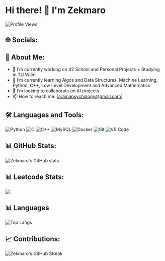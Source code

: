 # Hi there! 👋 I'm Zekmaro

![Profile Views](https://komarev.com/ghpvc/?username=zekmaro&color=green)

## 🌐 Socials:


## 💼 About Me:
- 🔭 I’m currently working on 42 School and Personal Projects + Studying in TU Wien
- 🌱 I’m currently learning Algos and Data Structures, Machine Learning, Python, C++, Low Level Development and Advanced Mathematics
- 👯 I’m looking to collaborate on AI projects
- 📫 How to reach me: [aramapsychology@gmail.com]

## 🛠️ Languages and Tools:
![Python](https://img.shields.io/badge/Python-3776AB?style=for-the-badge&logo=python&logoColor=white)
![C](https://img.shields.io/badge/C-00599C?style=for-the-badge&logo=c&logoColor=white)
![C++](https://img.shields.io/badge/C++-00599C?style=for-the-badge&logo=c%2B%2B&logoColor=white)
![MySQL](https://img.shields.io/badge/MySQL-4479A1?style=for-the-badge&logo=mysql&logoColor=white)
![Docker](https://img.shields.io/badge/Docker-2496ED?style=for-the-badge&logo=docker&logoColor=white)
![Git](https://img.shields.io/badge/Git-F05032?style=for-the-badge&logo=git&logoColor=white)
![VS Code](https://img.shields.io/badge/VS%20Code-007ACC?style=for-the-badge&logo=visual-studio-code&logoColor=white)

## 📊 GitHub Stats:
![Zekmaro's GitHub stats](https://github-readme-stats.vercel.app/api?username=zekmaro&show_icons=true&theme=radical)

## 📊 Leetcode Stats:
![](https://leetcard.jacoblin.cool/zekmaro?theme=light,unicorn)

## 📊 Languages
![Top Langs](https://github-readme-stats.vercel.app/api/top-langs/?username=zekmaro&layout=compact&theme=radical)

## 📈 Contributions:
![Zekmaro's GitHub Streak](https://github-readme-streak-stats.herokuapp.com/?user=zekmaro&theme=radical)

<!--
**zekmaro/zekmaro** is a ✨ _special_ ✨ repository because its `README.md` (this file) appears on your GitHub profile.
You can click the Preview link to take a look at your changes.
-->
